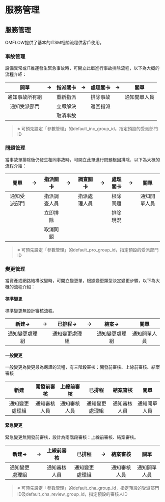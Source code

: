 # 服務管理

## 服務管理

OMFLOW提供了基本的ITSM相關流程供客戶使用。

### 事故管理

設備異常或IT維運發生緊急事故時，可開立此單進行事故排除流程，以下為大概的流程介紹：

|    開單   |  →  | 指派關卡 |  →  | 處理關卡 |  →  |   關單   |
| :-----: | :-: | :--: | :-: | :--: | :-: | :----: |
| 通知事故所有組 |     | 重新指派 |     | 排除事故 |     | 通知開單人員 |
|  通知受派部門 |     | 立即解決 |     | 返回指派 |     |        |
|         |     | 取消事故 |     |      |     |        |

> ※ 可預先設定「參數管理」的default\_inc\_group\_id，指定預設的受派部門ID

### 問題管理

當事故單排除後仍發生相同事故時，可開立此單進行問題根因排除，以下為大概的流程介紹：

|   開單   |  →  |  指派關卡  |  →  |  調查關卡  |  →  | 處理關卡 |  →  |   關單   |
| :----: | :-: | :----: | :-: | :----: | :-: | :--: | :-: | :----: |
| 通知受派部門 |     | 指派調查人員 |     | 指派處理人員 |     | 根除問題 |     | 通知開單人員 |
|        |     |  立即排除  |     |        |     | 排除現況 |     |        |
|        |     |  取消問題  |     |        |     |      |     |        |

> ※ 可預先設定「參數管理」的default\_pro\_group\_id，指定預設的受派部門ID

### 變更管理

當資產或網路結構改變時，可開立變更單，根據變更類型決定變更步驟，以下為大概的流程介紹：

#### 標準變更

標準變更無設計審核流程。

|   新建→   |  →  |   已排程→  |  →  |   結案→   |   關單   |
| :-----: | :-: | :-----: | :-: | :-----: | :----: |
| 通知變更處理組 |     | 通知變更處理組 |     | 通知變更處理組 | 通知開單人員 |

#### 一般變更

一般變更為變更最為嚴謹的流程，有三階段審核：開發前審核、上線前審核、結案審核

|    新建   |  開發前審核 |  上線前審核 |   已排程   |  結案審核  |   關單   |
| :-----: | :----: | :----: | :-----: | :----: | :----: |
| 通知變更處理組 | 通知審核人員 | 通知審核人員 | 通知變更處理組 | 通知審核人員 | 通知開單人員 |

#### 緊急變更

緊急變更無開發前審核，設計為兩階段審核：上線前審核、結案審核。

|   新建→   |  →  |  上線前審核 |   已排程   |  →  |  結案審核  |   關單   |
| :-----: | :-: | :----: | :-----: | :-: | :----: | :----: |
| 通知變更處理組 |     | 通知審核人員 | 通知變更處理組 |     | 通知審核人員 | 通知開單人員 |

> ※ 可預先設定「參數管理」的default\_cha\_group\_id，指定預設的受派部門ID及default\_cha\_review\_group\_id，指定預設的審核人ID
